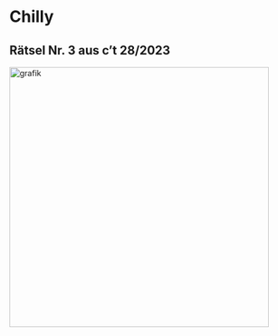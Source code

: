 # Chilly

## Rätsel Nr. 3 aus c’t 28/2023

<img width="458" alt="grafik" src="https://github.com/607011/chilly/assets/2240271/26b00c25-b762-44ba-9345-d3476d133d2c">
